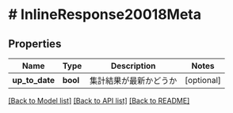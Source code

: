 # # InlineResponse20018Meta

## Properties

Name | Type | Description | Notes
------------ | ------------- | ------------- | -------------
**up_to_date** | **bool** | 集計結果が最新かどうか | [optional] 

[[Back to Model list]](../../README.md#documentation-for-models) [[Back to API list]](../../README.md#documentation-for-api-endpoints) [[Back to README]](../../README.md)



